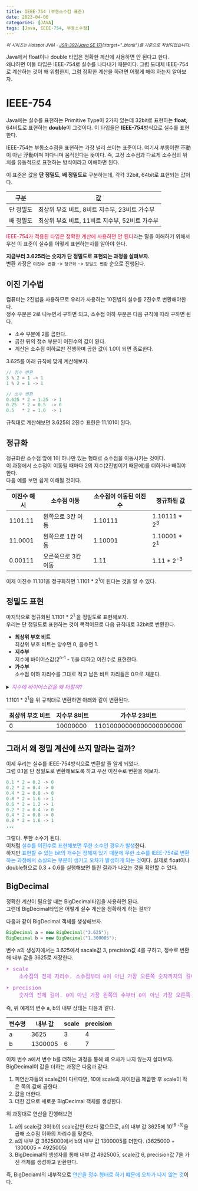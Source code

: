 ```yaml
---
title: IEEE-754 (부동소수점 표준)
date: 2023-04-06
categories: [JAVA]
tags: [Java, IEEE-754, 부동소수점]
---
```

*<sup>이 시리즈는 Hotspot JVM - [JSR-392(Java SE 17)](https://docs.oracle.com/javase/specs/jvms/se17/html/index.html){:target="_blank"}를 기준으로 작성되었습니다.</sup>*

Java에서 float이나 double 타입은 정확한 계산에 사용하면 안 된다고 한다.  
왜냐하면 이들 타입은 IEEE-754로 실수를 나타내기 때문이다. 그럼 도대체 IEEE-754로 계산하는 것이 왜 위험한지, 그럼 정확한 계산을 하려면 어떻게 해야 하는지 알아보자.

# IEEE-754
Java에는 실수를 표현하는 Primitive Type이 2가지 있는데 32bit로 표현하는 **float**, 64비트로 표현하는 **double**이 그것이다. 이 타입들은 **IEEE-754**방식으로 실수를 표현한다.

IEEE-754는 부동소수점을 표현하는 가장 널리 쓰이는 표준이다. 여기서 부동이란 不動이 아닌 浮動이며 떠다니며 움직인다는 뜻이다. 
즉, 고정 소수점과 다르게 소수점의 위치를 유동적으로 표현하는 방식이라고 이해하면 된다.  

이 표준은 값을 **단 정밀도**, **배 정밀도**로 구분하는데, 각각 32bit, 64bit로 표현되는 값이다.  

|구분| 값|
|---|---|
|단 정밀도|최상위 부호 비트, 8비트 지수부, 23비트 가수부|
|배 정밀도|최상위 부호 비트, 11비트 지수부, 52비트 가수부|  

<span style="color:crimson;">IEEE-754가 적용된 타입은 정확한 계산에 사용하면 안 된다</span>라는 말을 이해하기 위해서 우선 이 표준이 실수를 어떻게 표현하는지를 알아야 한다.    

**지금부터 3.625라는 숫자가 단 정밀도로 표현되는 과정을 살펴보자.**  
변환 과정은 `이진수 변환` -> `정규화` -> `정밀도 변환` 순으로 진행된다.

## **이진 기수법**
컴퓨터는 2진법을 사용하므로 우리가 사용하는 10진법의 실수를 2진수로 변환해야한다.  
정수 부분은 2로 나누면서 구하면 되고, 소수점 이하 부분은 다음 규칙에 따라 구하면 된다.

- 소수 부분에 2를 곱한다.
- 곱한 뒤의 정수 부분이 이진수의 값이 된다.
- 계산은 소수점 이하로만 진행하며 곱한 값이 1.0이 되면 종료한다.  

3.625를 아래 규칙에 맞게 계산해보자.  
```java
// 정수 변환
3 % 2 = 1 -> 1
1 % 2 = 1 -> 1

// 소수 변환
0.625 * 2 = 1.25 -> 1
0.25  * 2 = 0.5  -> 0
0.5   * 2 = 1.0  -> 1
```
규칙대로 계산해보면 3.625의 2진수 표현은 11.101이 된다.


## **정규화**
정규화란 소수점 앞에 1이 하나만 있는 형태로 소수점을 이동시키는 것이다.  
이 과정에서 소수점이 이동될 때마다 2의 지수(2진법이기 때문에)를 더하거나 빼줘야 한다.  
다음 예를 보면 쉽게 이해될 것이다.  

|이진수 예시|소수점 이동| 소수점이 이동된 이진수|정규화된 값|
|---|---|---|---|
|1101.11|왼쪽으로 3칸 이동  |1.10111  |1.10111 * 2<sup>3</sup>|
|11.0001|왼쪽으로 1칸 이동  |1.10001  |1.10001 * 2<sup>1</sup>|
|0.00111|오른쪽으로 3칸 이동|1.11     |   1.11 * 2<sup>-3</sup>|  

이제 이진수 11.101을 정규화하면 1.1101 * 2<sup>1</sup>이 된다는 것을 알 수 있다.  


## **정밀도 표현**
마지막으로 정규화된 1.1101 * 2<sup>1</sup> 을 정밀도로 표현해보자.  
우리는 단 정밀도로 표현하는 것이 목적이므로 다음 규칙대로 32bit로 변환한다.  
- **최상위 부호 비트**  
최상위 부호 비트는 양수면 0, 음수면 1.
- **지수부**  
지수에 바이어스값(2<sup>n-1</sup> - 1)을 더하고 이진수로 표현한다.
- **가수부**  
소수점 이하 자리수를 그대로 적고 남은 비트 자리들은 0으로 채운다.

<details>
<summary>
  <i style="font-size: 0.9rem; color: MediumOrchid;">지수에 바이어스값을 왜 더할까?</i>
</summary><hr>
<pre style="font-size: 0.9rem; color: MediumOrchid;">
  위 예시 테이블의 0.00111값을 보자. 2<sup>-3</sup>을 식으로 표현하면 1/2<sup>3</sup>이다. 
  즉, bit로 다시 소수를 표현해야 하는 상황이 발생하는 것이다. 
  따라서 음의 지수가 나오더라도 정수처럼 계산할 수 있도록 바이어스 값을
  더해 0을 음수의 최소값으로 사용하도록 하는 것이다.  

  참고로 32bit의 바이어스 값은 2<sup>8-1</sup> - 1 = 127, 64bit의 값은 2<sup>11-1</sup> - 1 = 1023 이다.
</pre>
</details><div class="b-space"></div>

1.1101 * 2<sup>1</sup>을 위 규칙대로 변환하면 아래와 같이 변환된다.  

|최상위 부호 비트|지수부 8비트| 가수부 23비트|
|---|---|---|
|0|10000000|11010000000000000000000|

<div class="white-space--dot"></div>

## **그래서 왜 정밀 계산에 쓰지 말라는 걸까?**

이제 우리는 실수를 IEEE-754방식으로 변환할 줄 알게 되었다.  
그럼 0.1을 단 정밀도로 변환해보도록 하고 우선 이진수로 변환을 해보자.

```java
0.1 * 2 = 0.2 -> 0
0.2 * 2 = 0.4 -> 0
0.4 * 2 = 0.8 -> 0
0.8 * 2 = 1.6 -> 1
0.6 * 2 = 1.2 -> 1
0.2 * 2 = 0.4 -> 0
0.4 * 2 = 0.8 -> 0
0.8 * 2 = 1.6 -> 1
...
```
그렇다. 무한 소수가 된다.  
이처럼 <span style="color:DodgerBlue;">실수를 이진수로 표현해보면 무한 소수인 경우가 발생</span>한다.  
하지만 <span style="color:DodgerBlue;">표현할 수 있는 bit의 개수는 정해져 있기 때문에 무한 소수를 IEEE-754로 변환하는 과정에서 소실되는 부분이 생기고 오차가 발생하게 되는 것</span>이다. 실제로 float이나 double형으로 0.3 + 0.6를 실행해보면 틀린 결과가 나오는 것을 확인할 수 있다.

## **BigDecimal**
정확한 계산이 필요할 때는 BigDecimal타입을 사용하면 된다.  
그런데 BigDecimal타입은 어떻게 실수 계산을 정확하게 하는 걸까?  

다음과 같이 BigDecimal 객체를 생성해보자.
```java
BigDecimal a = new BigDecimal("3.625");
BigDecimal b = new BigDecimal("1.300005");
```
변수 a의 생성자에서는 3.625에서 sacale값 3, precision값 4를 구하고, 정수로 변환해 내부 값을 3625로 저장한다.


<pre style="font-size: 0.9rem; color: MediumOrchid;">
➤ scale
    소수점의 전체 자리수. 소수점부터 0이 아닌 가장 오른쪽 숫자까지의 길이.
</pre>

<pre style="font-size: 0.9rem; color: MediumOrchid;">
➤ precision
    숫자의 전체 길이. 0이 아닌 가장 왼쪽의 수부터 0이 아닌 가장 오른쪽 숫자까지의 길이.
</pre>

<div class="u-b-space"></div>

즉, 위 예제의 변수 a, b의 내부 상태는 다음과 같다.  

|변수명|내부 값|scale|precision|
|---|---|---|---|
|a|3625|3|4|
|b|1300005|6|7|

<div class="u-b-space"></div>

이제 변수 a에서 변수 b를 더하는 과정을 통해 왜 오차가 나지 않는지 살펴보자.  
BigDecimal이 값을 더하는 과정은 다음과 같다.
1. 피연산자들의 scale값이 다르다면, 10에 scale의 차이만큼 제곱한 후 scale이 작은 쪽의 값에 곱한다.
2. 값을 더한다.
3. 더한 값으로 새로운 BigDecimal 객체를 생성한다.

<div class="u-b-space"></div>

위 과정대로 연산을 진행해보면

1. a의 scale값 3이 b의 scale값인 6보다 짧으므로, a의 내부 값 3625에 10<sup>(6 -3)</sup>을 곱해 소수점 이하의 자리수를 맞춘다.
2. a의 내부 값 3625000에서 b의 내부 값 1300005를 더한다. (3625000 + 1300005 = 4925005)
3. BigDecimal의 생성자를 통해 내부 값 4925005, scale값 6, precision값 7을 가진 객체를 생성하고 반환한다.

즉, BigDeciaml의 내부적으로 <span style="color:DodgerBlue;">연산을 정수 형태로 하기 떄문에 오차가 나지 않는 것</span>이다.
